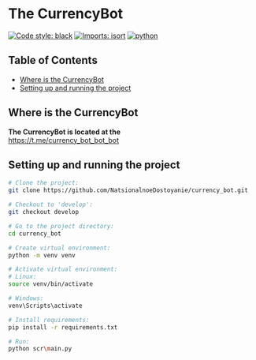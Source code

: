 # The CurrencyBot
[![Code style: black](https://img.shields.io/badge/code%20style-black-000000.svg)](https://github.com/psf/black)
[![Imports: isort](https://img.shields.io/badge/%20imports-isort-%231674b1?style=flat&labelColor=ef8336)](https://pycqa.github.io/isort/)
[![python](https://img.shields.io/badge/Python-3.12.3-3776AB.svg?style=flat&logo=python&logoColor=white)](https://www.python.org)

## Table of Contents
- [Where is the CurrencyBot](#where-is-the-bot)
- [Setting up and running the project](#setting-up-and-running-the-project)

## Where is the CurrencyBot
**The CurrencyBot is located at the** \
 https://t.me/currency_bot_bot_bot

## Setting up and running the project

```sh
# Clone the project:
git clone https://github.com/NatsionalnoeDostoyanie/currency_bot.git

# Checkout to 'develop':
git checkout develop

# Go to the project directory:
cd currency_bot

# Create virtual environment:
python -m venv venv

# Activate virtual environment:
# Linux:
source venv/bin/activate

# Windows:
venv\Scripts\activate

# Install requirements:
pip install -r requirements.txt

# Run:
python scr\main.py
```